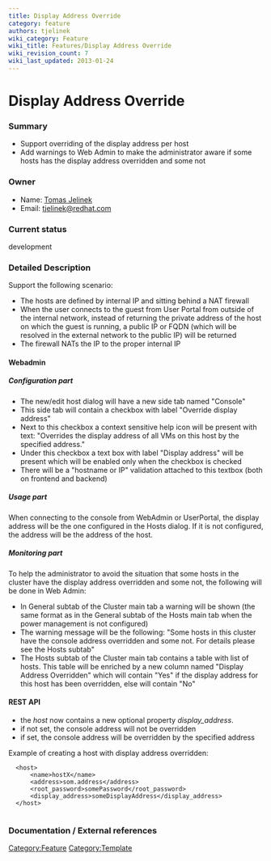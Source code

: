 ```yaml
---
title: Display Address Override
category: feature
authors: tjelinek
wiki_category: Feature
wiki_title: Features/Display Address Override
wiki_revision_count: 7
wiki_last_updated: 2013-01-24
---
```


# Display Address Override

### Summary

*   Support overriding of the display address per host
*   Add warnings to Web Admin to make the administrator aware if some hosts has the display address overridden and some not

### Owner

*   Name: [Tomas Jelinek](User:TJelinek)
*   Email: <tjelinek@redhat.com>

### Current status

development

### Detailed Description

Support the following scenario:

*   The hosts are defined by internal IP and sitting behind a NAT firewall
*   When the user connects to the guest from User Portal from outside of the internal network, instead of returning the private address of the host on which the guest is running, a public IP or FQDN (which will be resolved in the external network to the public IP) will be returned
*   The firewall NATs the IP to the proper internal IP

#### Webadmin

##### Configuration part

*   The new/edit host dialog will have a new side tab named "Console"
*   This side tab will contain a checkbox with label "Override display address"
*   Next to this checkbox a context sensitive help icon will be present with text: "Overrides the display address of all VMs on this host by the specified address."
*   Under this checkbox a text box with label "Display address" will be present which will be enabled only when the checkbox is checked
*   There will be a "hostname or IP" validation attached to this textbox (both on frontend and backend)

##### Usage part

When connecting to the console from WebAdmin or UserPortal, the display address will be the one configured in the Hosts dialog. If it is not configured, the address will be the address of the host.

##### Monitoring part

To help the administrator to avoid the situation that some hosts in the cluster have the display address overridden and some not, the following will be done in Web Admin:

*   In General subtab of the Cluster main tab a warning will be shown (the same format as in the General subtab of the Hosts main tab when the power management is not configured)
*   The warning message will be the following: "Some hosts in this cluster have the console address overridden and some not. For details please see the Hosts subtab"
*   The Hosts subtab of the Cluster main tab contains a table with list of hosts. This table will be enriched by a new column named "Display Address Overridden" which will contain "Yes" if the display address for this host has been overridden, else will contain "No"

#### REST API

*   the *host* now contains a new optional property *display_address*.
*   if not set, the console address will not be overridden
*   if set, the console address will be overridden by the specified address

Example of creating a host with display address overridden:

      <host>
          <name>hostX</name>
          <address>som.address</address>
          <root_password>somePassword</root_password>
          <display_address>someDisplayAddress</display_address>
      </host>
       

### Documentation / External references

<Category:Feature> <Category:Template>
